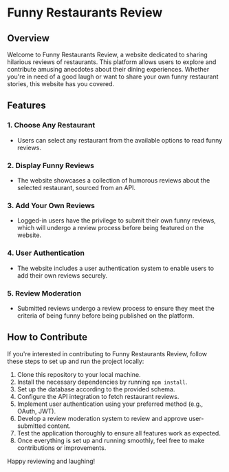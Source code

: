 # Funny Restaurants Review

## Overview

Welcome to Funny Restaurants Review, a website dedicated to sharing hilarious reviews of restaurants. This platform allows users to explore and contribute amusing anecdotes about their dining experiences. Whether you're in need of a good laugh or want to share your own funny restaurant stories, this website has you covered.

## Features

### 1. Choose Any Restaurant
   - Users can select any restaurant from the available options to read funny reviews.

### 2. Display Funny Reviews
   - The website showcases a collection of humorous reviews about the selected restaurant, sourced from an API.

### 3. Add Your Own Reviews
   - Logged-in users have the privilege to submit their own funny reviews, which will undergo a review process before being featured on the website.

### 4. User Authentication
   - The website includes a user authentication system to enable users to add their own reviews securely.

### 5. Review Moderation
   - Submitted reviews undergo a review process to ensure they meet the criteria of being funny before being published on the platform.

## How to Contribute

If you're interested in contributing to Funny Restaurants Review, follow these steps to set up and run the project locally:

1. Clone this repository to your local machine.
2. Install the necessary dependencies by running `npm install`.
3. Set up the database according to the provided schema.
4. Configure the API integration to fetch restaurant reviews.
5. Implement user authentication using your preferred method (e.g., OAuth, JWT).
6. Develop a review moderation system to review and approve user-submitted content.
7. Test the application thoroughly to ensure all features work as expected.
8. Once everything is set up and running smoothly, feel free to make contributions or improvements.

Happy reviewing and laughing!

